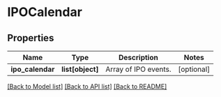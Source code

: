 # IPOCalendar

## Properties
Name | Type | Description | Notes
------------ | ------------- | ------------- | -------------
**ipo_calendar** | **list[object]** | Array of IPO events. | [optional] 

[[Back to Model list]](../README.md#documentation-for-models) [[Back to API list]](../README.md#documentation-for-api-endpoints) [[Back to README]](../README.md)


